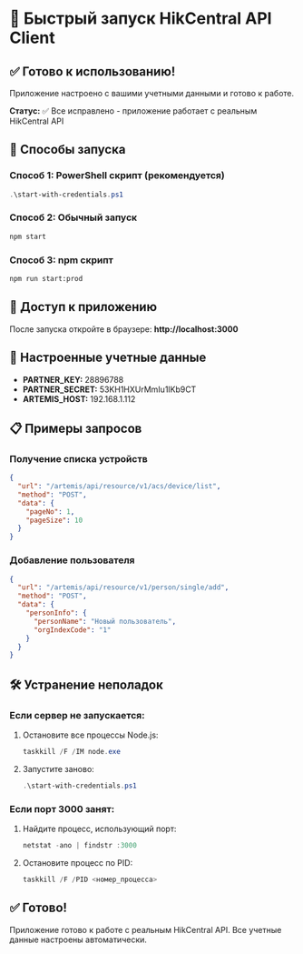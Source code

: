 # 🚀 Быстрый запуск HikCentral API Client

## ✅ Готово к использованию!

Приложение настроено с вашими учетными данными и готово к работе.

**Статус:** ✅ Все исправлено - приложение работает с реальным HikCentral API

## 🎯 Способы запуска

### Способ 1: PowerShell скрипт (рекомендуется)
```powershell
.\start-with-credentials.ps1
```

### Способ 2: Обычный запуск
```bash
npm start
```

### Способ 3: npm скрипт
```bash
npm run start:prod
```

## 📱 Доступ к приложению

После запуска откройте в браузере:
**http://localhost:3000**

## 🔧 Настроенные учетные данные

- **PARTNER_KEY:** 28896788
- **PARTNER_SECRET:** 53KH1HXUrMmIu1lKb9CT  
- **ARTEMIS_HOST:** 192.168.1.112

## 📋 Примеры запросов

### Получение списка устройств
```json
{
  "url": "/artemis/api/resource/v1/acs/device/list",
  "method": "POST",
  "data": {
    "pageNo": 1,
    "pageSize": 10
  }
}
```

### Добавление пользователя
```json
{
  "url": "/artemis/api/resource/v1/person/single/add",
  "method": "POST",
  "data": {
    "personInfo": {
      "personName": "Новый пользователь",
      "orgIndexCode": "1"
    }
  }
}
```

## 🛠️ Устранение неполадок

### Если сервер не запускается:
1. Остановите все процессы Node.js:
   ```powershell
   taskkill /F /IM node.exe
   ```
2. Запустите заново:
   ```powershell
   .\start-with-credentials.ps1
   ```

### Если порт 3000 занят:
1. Найдите процесс, использующий порт:
   ```powershell
   netstat -ano | findstr :3000
   ```
2. Остановите процесс по PID:
   ```powershell
   taskkill /F /PID <номер_процесса>
   ```

## ✅ Готово!

Приложение готово к работе с реальным HikCentral API. Все учетные данные настроены автоматически.
